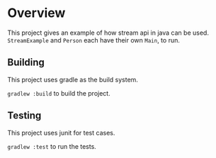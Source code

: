 # Overview
This project gives an example of how stream api in java can be used.
`StreamExample` and `Person` each have their own `Main`, to run.

## Building
This project uses gradle as the build system.

`gradlew :build` to build the project.

## Testing
This project uses junit for test cases.

`gradlew :test` to run the tests.
